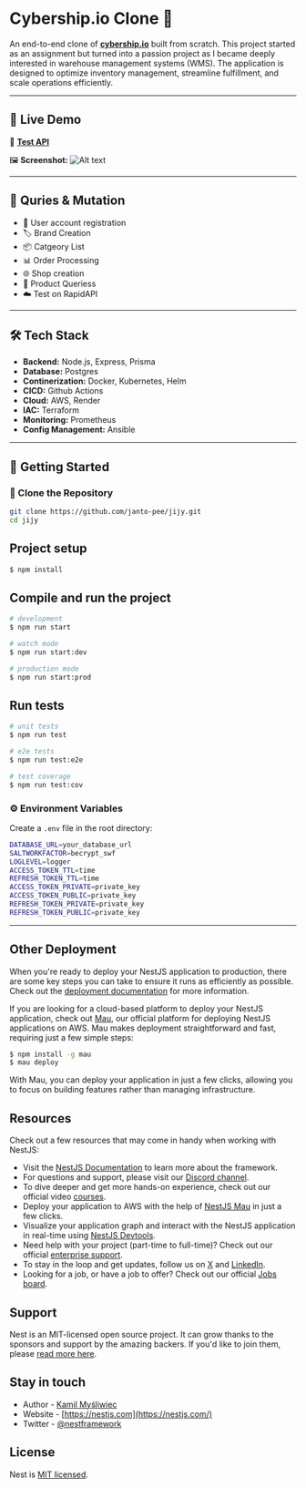 # Cybership.io Clone 🚀

An end-to-end clone of **[cybership.io](https://cybership.io)** built from scratch. This project started as an assignment but turned into a passion project as I became deeply interested in warehouse management systems (WMS). The application is designed to optimize inventory management, streamline fulfillment, and scale operations efficiently.

---

## 🌟 Live Demo

🔗 **[Test API](<https://rapidapi.com/aayo/api/property-ng>)**

<!-- 🎥 **Demo Video:** ![Demo Video](https://your-video-link.com) -->

🖼️ **Screenshot:**
![Alt text](https://github.com/janto-pee/jijy/jijy.png)

---

## 🔧 Quries & Mutation

- 🚚 User account registration
- 🏷️ Brand Creation
- 📦 Catgeory List
- 📊 Order Processing
- 🌐 Shop creation
- 🔐 Product Queriess
- ☁️ Test on RapidAPI

---

## 🛠️ Tech Stack

- **Backend:** Node.js, Express, Prisma
- **Database:** Postgres
- **Continerization:** Docker, Kubernetes, Helm
- **CICD:** Github Actions
- **Cloud:** AWS, Render
- **IAC:** Terraform
- **Monitoring:** Prometheus
- **Config Management:** Ansible

---

## 🚀 Getting Started

### 📁 Clone the Repository

```bash
git clone https://github.com/janto-pee/jijy.git
cd jijy
```

## Project setup

```bash
$ npm install
```

## Compile and run the project

```bash
# development
$ npm run start

# watch mode
$ npm run start:dev

# production mode
$ npm run start:prod
```

## Run tests

```bash
# unit tests
$ npm run test

# e2e tests
$ npm run test:e2e

# test coverage
$ npm run test:cov
```

### ⚙️ Environment Variables

Create a `.env` file in the root directory:

```bash
DATABASE_URL=your_database_url
SALTWORKFACTOR=becrypt_swf
LOGLEVEL=logger
ACCESS_TOKEN_TTL=time
REFRESH_TOKEN_TTL=time
ACCESS_TOKEN_PRIVATE=private_key
ACCESS_TOKEN_PUBLIC=private_key
REFRESH_TOKEN_PRIVATE=private_key
REFRESH_TOKEN_PUBLIC=private_key
```

---

## Other Deployment

When you're ready to deploy your NestJS application to production, there are some key steps you can take to ensure it runs as efficiently as possible. Check out the [deployment documentation](https://docs.nestjs.com/deployment) for more information.

If you are looking for a cloud-based platform to deploy your NestJS application, check out [Mau](https://mau.nestjs.com), our official platform for deploying NestJS applications on AWS. Mau makes deployment straightforward and fast, requiring just a few simple steps:

```bash
$ npm install -g mau
$ mau deploy
```

With Mau, you can deploy your application in just a few clicks, allowing you to focus on building features rather than managing infrastructure.

## Resources

Check out a few resources that may come in handy when working with NestJS:

- Visit the [NestJS Documentation](https://docs.nestjs.com) to learn more about the framework.
- For questions and support, please visit our [Discord channel](https://discord.gg/G7Qnnhy).
- To dive deeper and get more hands-on experience, check out our official video [courses](https://courses.nestjs.com/).
- Deploy your application to AWS with the help of [NestJS Mau](https://mau.nestjs.com) in just a few clicks.
- Visualize your application graph and interact with the NestJS application in real-time using [NestJS Devtools](https://devtools.nestjs.com).
- Need help with your project (part-time to full-time)? Check out our official [enterprise support](https://enterprise.nestjs.com).
- To stay in the loop and get updates, follow us on [X](https://x.com/nestframework) and [LinkedIn](https://linkedin.com/company/nestjs).
- Looking for a job, or have a job to offer? Check out our official [Jobs board](https://jobs.nestjs.com).

## Support

Nest is an MIT-licensed open source project. It can grow thanks to the sponsors and support by the amazing backers. If you'd like to join them, please [read more here](https://docs.nestjs.com/support).

## Stay in touch

- Author - [Kamil Myśliwiec](https://twitter.com/kammysliwiec)
- Website - [https://nestjs.com](https://nestjs.com/)
- Twitter - [@nestframework](https://twitter.com/nestframework)

## License

Nest is [MIT licensed](https://github.com/nestjs/nest/blob/master/LICENSE).
